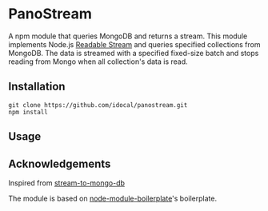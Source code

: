 # PanoStream

A npm module that queries MongoDB and returns a stream.
This module implements Node.js [Readable Stream](https://nodejs.org/api/stream.html) and queries specified collections from MongoDB.
The data is streamed with a specified fixed-size batch and stops reading from Mongo when all collection's data is read.

## Installation

```
git clone https://github.com/idocal/panostream.git
npm install
```

## Usage



## Acknowledgements

Inspired from [stream-to-mongo-db](https://github.com/AbdullahAli/node-stream-to-mongo-db)

The module is based on [node-module-boilerplate](https://www.npmjs.com/package/node-module-boilerplate)'s boilerplate.